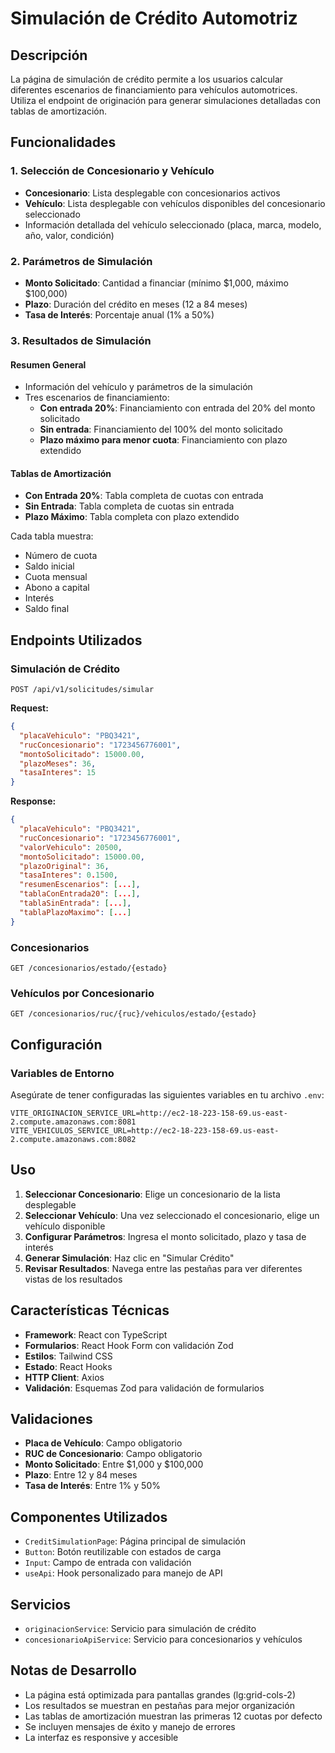 # Simulación de Crédito Automotriz

## Descripción

La página de simulación de crédito permite a los usuarios calcular diferentes escenarios de financiamiento para vehículos automotrices. Utiliza el endpoint de originación para generar simulaciones detalladas con tablas de amortización.

## Funcionalidades

### 1. Selección de Concesionario y Vehículo
- **Concesionario**: Lista desplegable con concesionarios activos
- **Vehículo**: Lista desplegable con vehículos disponibles del concesionario seleccionado
- Información detallada del vehículo seleccionado (placa, marca, modelo, año, valor, condición)

### 2. Parámetros de Simulación
- **Monto Solicitado**: Cantidad a financiar (mínimo $1,000, máximo $100,000)
- **Plazo**: Duración del crédito en meses (12 a 84 meses)
- **Tasa de Interés**: Porcentaje anual (1% a 50%)

### 3. Resultados de Simulación

#### Resumen General
- Información del vehículo y parámetros de la simulación
- Tres escenarios de financiamiento:
  - **Con entrada 20%**: Financiamiento con entrada del 20% del monto solicitado
  - **Sin entrada**: Financiamiento del 100% del monto solicitado
  - **Plazo máximo para menor cuota**: Financiamiento con plazo extendido

#### Tablas de Amortización
- **Con Entrada 20%**: Tabla completa de cuotas con entrada
- **Sin Entrada**: Tabla completa de cuotas sin entrada
- **Plazo Máximo**: Tabla completa con plazo extendido

Cada tabla muestra:
- Número de cuota
- Saldo inicial
- Cuota mensual
- Abono a capital
- Interés
- Saldo final

## Endpoints Utilizados

### Simulación de Crédito
```
POST /api/v1/solicitudes/simular
```

**Request:**
```json
{
  "placaVehiculo": "PBQ3421",
  "rucConcesionario": "1723456776001",
  "montoSolicitado": 15000.00,
  "plazoMeses": 36,
  "tasaInteres": 15
}
```

**Response:**
```json
{
  "placaVehiculo": "PBQ3421",
  "rucConcesionario": "1723456776001",
  "valorVehiculo": 20500,
  "montoSolicitado": 15000.00,
  "plazoOriginal": 36,
  "tasaInteres": 0.1500,
  "resumenEscenarios": [...],
  "tablaConEntrada20": [...],
  "tablaSinEntrada": [...],
  "tablaPlazoMaximo": [...]
}
```

### Concesionarios
```
GET /concesionarios/estado/{estado}
```

### Vehículos por Concesionario
```
GET /concesionarios/ruc/{ruc}/vehiculos/estado/{estado}
```

## Configuración

### Variables de Entorno
Asegúrate de tener configuradas las siguientes variables en tu archivo `.env`:

```env
VITE_ORIGINACION_SERVICE_URL=http://ec2-18-223-158-69.us-east-2.compute.amazonaws.com:8081
VITE_VEHICULOS_SERVICE_URL=http://ec2-18-223-158-69.us-east-2.compute.amazonaws.com:8082
```

## Uso

1. **Seleccionar Concesionario**: Elige un concesionario de la lista desplegable
2. **Seleccionar Vehículo**: Una vez seleccionado el concesionario, elige un vehículo disponible
3. **Configurar Parámetros**: Ingresa el monto solicitado, plazo y tasa de interés
4. **Generar Simulación**: Haz clic en "Simular Crédito"
5. **Revisar Resultados**: Navega entre las pestañas para ver diferentes vistas de los resultados

## Características Técnicas

- **Framework**: React con TypeScript
- **Formularios**: React Hook Form con validación Zod
- **Estilos**: Tailwind CSS
- **Estado**: React Hooks
- **HTTP Client**: Axios
- **Validación**: Esquemas Zod para validación de formularios

## Validaciones

- **Placa de Vehículo**: Campo obligatorio
- **RUC de Concesionario**: Campo obligatorio
- **Monto Solicitado**: Entre $1,000 y $100,000
- **Plazo**: Entre 12 y 84 meses
- **Tasa de Interés**: Entre 1% y 50%

## Componentes Utilizados

- `CreditSimulationPage`: Página principal de simulación
- `Button`: Botón reutilizable con estados de carga
- `Input`: Campo de entrada con validación
- `useApi`: Hook personalizado para manejo de API

## Servicios

- `originacionService`: Servicio para simulación de crédito
- `concesionarioApiService`: Servicio para concesionarios y vehículos

## Notas de Desarrollo

- La página está optimizada para pantallas grandes (lg:grid-cols-2)
- Los resultados se muestran en pestañas para mejor organización
- Las tablas de amortización muestran las primeras 12 cuotas por defecto
- Se incluyen mensajes de éxito y manejo de errores
- La interfaz es responsive y accesible 